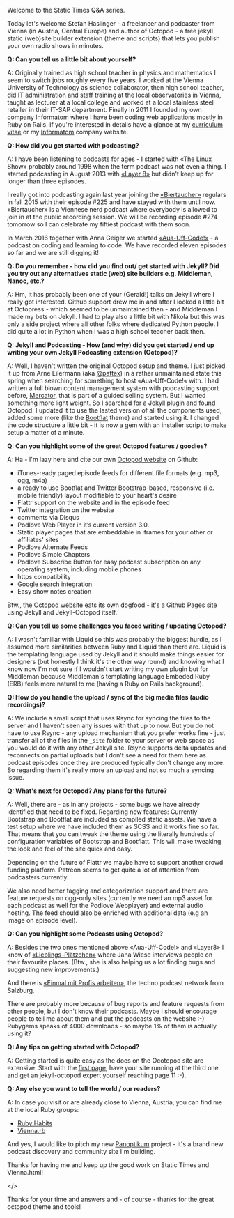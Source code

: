 Welcome to the Static Times Q&A series. 

Today let's welcome Stefan Haslinger - a freelancer and podcaster
from Vienna (in Austria, Central Europe) and author of Octopod - a free jekyll static (web)site builder extension 
(theme and scripts) that lets you publish your own radio shows in minutes.


**Q: Can you tell us a little bit about yourself?**

A: Originally trained as high school teacher in physics and mathematics
I seem to switch jobs roughly every five years. I worked at
the Vienna University of Technology as science collaborator, then high school
teacher, did IT administration and staff training at the local
observatories in Vienna, taught as lecturer at a local college and worked 
at a local stainless steel retailer in their IT-SAP
department. Finally in 2011 I founded my own company Informatom where I have been
coding web applications mostly in Ruby on Rails.
If you're interested in details have a glance at my
[curriculum vitae](https://www.informatom.com/cv/) or my [Informatom](https://informatom.com) company website.


**Q: How did you get started with podcasting?**

A: I have been listening to podcasts for ages - I started with «The Linux
Show» probably around 1998 when the term podcast was not even a thing.
I started podcasting in August 2013 with [«Layer
8»](https://layer8.informatom.com/) but didn't keep up for longer
than three episodes.

I really got into podcasting again last year joining the
[«Biertaucher»](http://biertaucher.at) regulars in fall 2015 with their
episode #225 and have stayed with them until now. «Biertaucher» is a
Viennese nerd podcast where everybody is allowed to join in at the public
recording session. We will be recording episode #274 tomorrow so I can
celebrate my fiftiest podcast with them soon.

In March 2016 together with Anna Geiger we started
[«Aua-Uff-Code!»](https://aua-uff-co.de/) - a podcast on coding and
learning to code. We have recorded eleven episodes so far and we are still
digging it!

**Q: Do you remember - how did you find out/ get started with Jekyll?
Did you try out any alternatives static (web) site builders e.g.
Middleman, Nanoc, etc.?**

A: Hm, it has probably been one of your (Gerald!) talks on Jekyll where I
really got interested. Github support drew me in and after I
looked a little bit at Octopress - which seemed to be unmaintained then - and Middleman 
I made my bets on Jekyll.
I had to play also a little bit with Nikola but this was only a side
project where all other folks where dedicated Python people. I did
quite a lot in Python when I was a high school teacher back then.

**Q: Jekyll and Podcasting - How (and why) did you get started / end up writing your own Jekyll
Podcasting extension (Octopod)?**

A: Well, I haven't written the original Octopod setup and theme. I just picked it up from
Arne Eilermann (aka [@pattex](http://twitter.com/pattex)) in a rather
unmaintained state this spring  when searching for something
to host «Aua-Uff-Code!« with.
I had written a full blown content management system with podcasting support before,
[Mercator](https://github.com/informatom/mercator), that is part of a
guided selling system. But I wanted something more light weight. So I
searched for a Jekyll plugin and found Octopod.
I updated it to use the lasted version of all the components used, added
some more (like the [Bootflat](http://bootflat.github.io/) theme) and
started using it. I changed the code structure a little bit - it
is now a gem with an installer script to make setup a matter of a minute.


**Q: Can you highlight some of the great Octopod features / goodies?**

A: Ha - I'm lazy here and cite our own [Octopod website](https://jekyll-octopod.github.io) on Github:

* iTunes-ready paged episode feeds for different file formats (e.g. mp3, ogg, m4a)
* a ready to use Bootflat and Twitter Bootstrap-based, responsive (i.e. mobile friendly) layout modifiable to your heart's desire
* Flattr support on the website and in the episode feed
* Twitter integration on the website
* comments via Disqus
* Podlove Web Player in it’s current version 3.0.
* Static player pages that are embeddable in iframes for your other or affiliates' sites
* Podlove Alternate Feeds
* Podlove Simple Chapters
* Podlove Subscribe Button for easy podcast subscription on any operating system, including mobile phones
* https compatibility
* Google search integration
* Easy show notes creation

Btw., the [Octopod website](https://jekyll-octopod.github.io)
eats its own dogfood - it's a Github Pages site using
Jekyll and Jekyll-Octopod itself.

**Q: Can you tell us some challenges you faced writing / updating Octopod?**

A: I wasn't familiar with Liquid so this was probably the biggest hurdle,
as I assumed more similarities between Ruby and Liquid than there are.
Liquid is the templating language used by Jekyll and it should make
things easier for designers (but honestly I think it's the other way
round) and knowing what I know now I'm not sure if I wouldn't start
writing my own plugin but for Middleman because Middleman's templating
language Embeded Ruby (ERB) feels more natural to me (having a Ruby on Rails background).

**Q: How do you handle the upload / sync of the big media files (audio recordings)?**

A: We include a small script that uses Rsync for syncing the files to the
server and I haven't seen any issues with that up to now.
But you do not have to use Rsync - any upload mechanism that you prefer works
fine - just transfer all of the files in the `_site` folder to your
server or web space as you would do it with any other Jekyll site.
Rsync supports delta updates and reconnects on partial uploads but I
don't see a need for them here as podcast episodes once they are
produced typically don't change any more. So regarding them it's really
more an upload and not so much a syncing issue.

**Q: What's next for Octopod? Any plans for the future?**

A: Well, there are - as in any projects - some bugs we have already
identified that need to be fixed.
Regarding new features: Currently Bootstrap and Bootflat are included as
compiled static assets. We have a test setup where we have included
them as SCSS and it works fine so far. That means that
you can tweak the theme using the literally hundreds of configuration
variables of Bootstrap and Bootflatt.
This will make tweaking the look and feel of the site quick and easy.

Depending on the future of Flattr we maybe have to support another
crowd funding platform. Patreon seems to get quite a lot of attention
from podcasters currently.

We also need better tagging and categorization support and there are
feature requests on ogg-only sites (currently we need an mp3 asset for
each podcast as well for the Podlove Webplayer) and external audio hosting.
The feed should also be enriched with additional data (e.g an image on
episode level).

**Q: Can you highlight some Podcasts using Octopod?**

A: Besides the two ones mentioned above «Aua-Uff-Code!» and «Layer8» I know of
[«Lieblings-Plätzchen»](http://lieblings-plaetzchen.com/) where Jana Wiese
interviews people on their favourite places. (Btw., she is also helping
us a lot finding bugs and suggesting new improvements.)

And there is [«Einmal mit Profis arbeiten»](https://1mpa.chaostreff.at/),
the techno podcast network from Salzburg.

There are probably more because of bug reports and feature requests
from other people, but I don't know their podcasts. Maybe I should
encourage people to tell me about them and put the podcasts on the
website :-) Rubygems speaks of 4000 downloads - so maybe 1% of them is
actually using it?

**Q: Any tips on getting started with Octopod?**

A: Getting started is quite easy as the docs on the Ocotopod site are extensive:
Start with the [first
page](https://jekyll-octopod.github.io/prerequisites/), have your site
running at the third one and get an jekyll-octopod expert yourself
reaching page 11  :-).

**Q: Any else you want to tell the world / our readers?**

A: In case you visit or are already close to Vienna, Austria, you can find
me at the local Ruby groups:

* [Ruby Habits](https://meetup.com/RubyHabits)
* [Vienna.rb](https://meetup.com/vienna-rb)

And yes, I would like to pitch my new [Panoptikum](https://www.panoptikum.io/) project - it's a brand new
podcast discovery and community site I'm building.

Thanks for having me and keep up the good work on Static Times and
Vienna.html!

</>

Thanks for your time and answers and - of course - thanks for the great octopod theme and tools!

